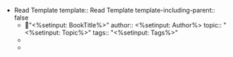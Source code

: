 - Read Template
  template:: Read Template
  template-including-parent:: false
	- 📕"<%setinput: BookTitle%>"
	  author:: <%setinput: Author%>
	  topic:: "<%setinput: Topic%>"
	  tags:: "<%setinput: Tags%>"
	-
	-